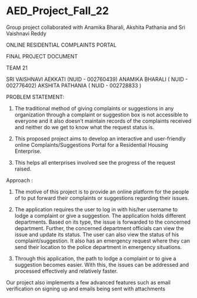 # AED_Project_Fall_22
Group project collaborated with Anamika Bharali, Akshita Pathania and Sri Vaishnavi Reddy





ONLINE RESIDENTIAL COMPLAINTS PORTAL

FINAL PROJECT DOCUMENT



TEAM 21 

SRI VAISHNAVI AEKKATI (NUID - 002760439)
ANAMIKA BHARALI ( NUID - 002776402)
AKSHITA PATHANIA ( NUID - 002728833 )



PROBLEM STATEMENT:

1. The traditional method of giving complaints or suggestions in any organization through a complaint or suggestion box is not accessible to everyone and it also doesn’t maintain records of the complaints received and neither do we get to know what the request status is.
2. This proposed project aims to develop an interactive and user-friendly online Complaints/Suggestions Portal for a Residential Housing Enterprise.

3. This helps all enterprises involved see the progress of the request raised.

Approach :

1. The motive of this project is to provide an online platform for the people of to put forward their complaints or suggestions regarding their issues.

2. The application requires the user to log in with his/her username to lodge a complaint or give a suggestion. The application holds different departments. Based on its type, the issue is forwarded to the concerned department. Further, the concerned department officials can view the issue and update its status. The user can also view the status of his complaint/suggestion. It also has an emergency request where they can send their location to the police department in emergency situations.

3. Through this application, the path to lodge a complaint or to give a suggestion becomes easier. With this, the issues can be addressed and processed effectively and relatively faster.

Our project also implements a few advanced features such as email verification on signing up and emails being sent with attachments

